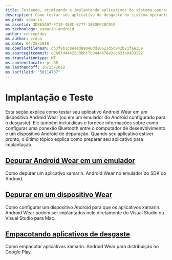 ```yaml
---
title: Testando, otimizando e implantando aplicativos do sistema operacional de desgaste
description: Como testar seu aplicativo de desgaste do sistema operacional em um dispositivo Android (ou emulador) e prepará-lo para implantação.
ms.prod: xamarin
ms.assetid: 3D8E5A97-F719-4E8C-B777-108DFF20C91F
ms.technology: xamarin-android
author: conceptdev
ms.author: crdun
ms.date: 04/25/2018
ms.openlocfilehash: db3f9b1c8eaed89046dd10621d5c942b21fae159
ms.sourcegitcommit: e268fd44422d0bbc7c944a678e2cc633a0493122
ms.translationtype: MT
ms.contentlocale: pt-BR
ms.lasthandoff: 10/25/2018
ms.locfileid: "50114737"
---
```

# <a name="deployment-and-testing"></a>Implantação e Teste

Esta seção explica como testar seu aplicativo Android Wear em um dispositivo Android Wear (ou em um emulador do Android configurado para o desgaste). Ele também inclui dicas e fornece informações sobre como configurar uma conexão Bluetooth entre o computador de desenvolvimento e um dispositivo Android de depuração.
Quando seu aplicativo estiver pronto, o último tópico explica como preparar seu aplicativo para implantação.

## <a name="debug-android-wear-on-an-emulatorandroidweardeploy-testdebug-on-emulatormd"></a>[Depurar Android Wear em um emulador](~/android/wear/deploy-test/debug-on-emulator.md)

Como depurar um aplicativo xamarin. Android Wear no emulador do SDK do Android.

## <a name="debug-on-a-wear-deviceandroidweardeploy-testdebug-on-devicemd"></a>[Depurar em um dispositivo Wear](~/android/wear/deploy-test/debug-on-device.md)

Como configurar um dispositivo Android para que os aplicativos xamarin. Android Wear podem ser implantados nele diretamente do Visual Studio ou Visual Studio para Mac.

##  <a name="packaging-wear-appsandroidweardeploy-testpackagingmd"></a>[Empacotando aplicativos de desgaste](~/android/wear/deploy-test/packaging.md)

Como empacotar aplicativos xamarin. Android Wear para distribuição no Google Play.

